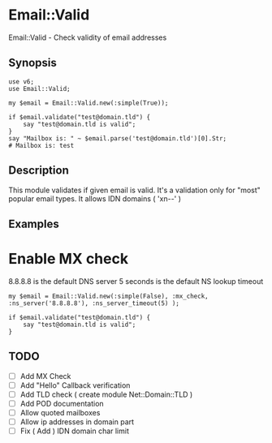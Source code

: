 # Email::Valid
Email::Valid - Check validity of email addresses
## Synopsis
```perl6
use v6;
use Email::Valid;

my $email = Email::Valid.new(:simple(True));

if $email.validate("test@domain.tld") {
    say "test@domain.tld is valid";
}
say "Mailbox is: " ~ $email.parse('test@domain.tld')[0].Str;
# Mailbox is: test
```

## Description
This module validates if given email is valid.
It's a validation only for "most" popular email types.
It allows IDN domains ( 'xn--' )

## Examples
# Enable MX check
8.8.8.8 is the default DNS server
5 seconds is the default NS lookup timeout
```perl6
my $email = Email::Valid.new(:simple(False), :mx_check, :ns_server('8.8.8.8'), :ns_server_timeout(5) );

if $email.validate("test@domain.tld") {
    say "test@domain.tld is valid";
}
```

## TODO
- [ ] Add MX Check
- [ ] Add "Hello" Callback verification
- [ ] Add TLD check ( create module Net::Domain::TLD )
- [ ] Add POD documentation
- [ ] Allow quoted mailboxes
- [ ] Allow ip addresses in domain part
- [ ] Fix ( Add ) IDN domain char limit
